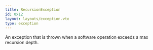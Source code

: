 ```yaml
---
title: RecursionException
id: 0x12
layout: layouts/exception.vto
type: exception
---
```

An exception that is thrown when a software operation exceeds a max recursion depth.
